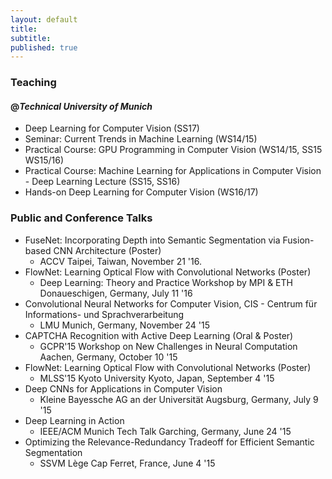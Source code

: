 ```yaml
---
layout: default
title:
subtitle:
published: true
---
```


### Teaching ###

#### @*Technical University of Munich* ####
  * Deep Learning for Computer Vision (SS17)
  * Seminar: Current Trends in Machine Learning (WS14/15)
  * Practical Course: GPU Programming in Computer Vision (WS14/15, SS15 WS15/16)
  * Practical Course: Machine Learning for Applications in Computer Vision - Deep Learning Lecture (SS15, SS16)
  * Hands-on Deep Learning for Computer Vision (WS16/17)

### Public and Conference Talks ###

  * FuseNet: Incorporating Depth into Semantic Segmentation via Fusion-based CNN Architecture (Poster)
      * ACCV Taipei, Taiwan, November 21 '16.
  * FlowNet: Learning Optical Flow with Convolutional Networks  (Poster)
      * Deep Learning: Theory and Practice Workshop by MPI & ETH Donaueschigen, Germany, July 11 '16
  * Convolutional Neural Networks for Computer Vision, CIS - Centrum für Informations- und Sprachverarbeitung
      * LMU Munich, Germany, November 24 '15
  * CAPTCHA Recognition with Active Deep Learning (Oral & Poster)
      * GCPR'15 Workshop on New Challenges in Neural Computation Aachen, Germany, October 10 '15
  * FlowNet: Learning Optical Flow with Convolutional Networks (Poster)
      * MLSS'15 Kyoto University Kyoto, Japan, September 4 '15
  * Deep CNNs for Applications in Computer Vision
      * Kleine Bayessche AG an der Universität Augsburg, Germany, July 9 '15
  * Deep Learning in Action
      * IEEE/ACM Munich Tech Talk Garching, Germany, June 24 '15
  * Optimizing the Relevance-Redundancy Tradeoff for Efficient Semantic Segmentation
      * SSVM Lège Cap Ferret, France, June 4 '15